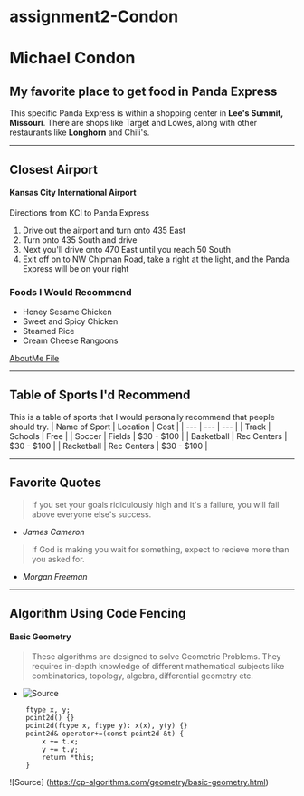 # assignment2-Condon

# Michael Condon
## My favorite place to get food in Panda Express
This specific Panda Express is within a shopping center in **Lee's Summit, Missouri**. There are shops like Target and Lowes, along with other restaurants like __Longhorn__ and Chili's.

---
## Closest Airport 
#### Kansas City International Airport
Directions from KCI to Panda Express
1. Drive out the airport and turn onto 435 East
2. Turn onto 435 South and drive
3. Next you'll drive onto 470 East until you reach 50 South
4. Exit off on to NW Chipman Road, take a right at the light, and the Panda Express will be on your right

### Foods I Would Recommend
- Honey Sesame Chicken
- Sweet and Spicy Chicken
- Steamed Rice
- Cream Cheese Rangoons


[AboutMe File](AboutMe.md)

---
## Table of Sports I'd Recommend
This is a table of sports that I would personally recommend that people should try.
| Name of Sport | Location    | Cost       |
|      ---      |    ---      |  ---       |
| Track         | Schools     | Free       |
| Soccer        | Fields      | $30 - $100 |
| Basketball    | Rec Centers | $30 - $100 |
| Racketball    | Rec Centers | $30 - $100 |

---
## Favorite Quotes
>If you set your goals ridiculously high and it's a failure, you will fail above everyone else's success.
- *James Cameron*
>If God is making you wait for something, expect to recieve more than you asked for.
- *Morgan Freeman*

---
## Algorithm Using Code Fencing
#### Basic Geometry
> These algorithms are designed to solve Geometric Problems. They requires in-depth knowledge of different mathematical subjects like combinatorics, topology, algebra, differential geometry etc.
- ![Source](https://www.geeksforgeeks.org/geometric-algorithms/)
``` struct point2d {
    ftype x, y;
    point2d() {}
    point2d(ftype x, ftype y): x(x), y(y) {}
    point2d& operator+=(const point2d &t) {
        x += t.x;
        y += t.y;
        return *this;
    }
```
![Source] (https://cp-algorithms.com/geometry/basic-geometry.html)

